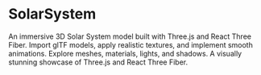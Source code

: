 # SolarSystem
An immersive 3D Solar System model built with Three.js and React Three Fiber. Import glTF models, apply realistic textures, and implement smooth animations. Explore meshes, materials, lights, and shadows. A visually stunning showcase of Three.js and React Three Fiber.
